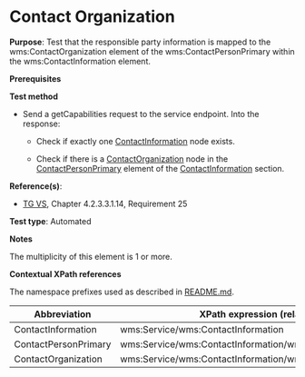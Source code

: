 # Contact Organization

**Purpose**: Test that the responsible party information is mapped to the wms:ContactOrganization element of the wms:ContactPersonPrimary within the wms:ContactInformation element.

**Prerequisites**

**Test method**

* Send a getCapabilities request to the service endpoint. Into the response:

  * Check if exactly one [ContactInformation](#ContactInformation) node exists.
  
  * Check if there is a [ContactOrganization](#ContactOrganization) node in the [ContactPersonPrimary](#ContactPersonPrimary) element of the [ContactInformation](#ContactInformation) section.

**Reference(s)**:
* [TG VS](./README.md#ref_TG_VS), Chapter 4.2.3.3.1.14, Requirement 25

**Test type**: Automated

**Notes**

The multiplicity of this element is 1 or more.

**Contextual XPath references**

The namespace prefixes used as described in [README.md](./README.md#namespaces).

Abbreviation                                               |  XPath expression (relative to /wms:WMS_Capabilities)
---------------------------------------------------------- | -------------------------------------------------------------------------
ContactInformation <a name="ContactInformation"></a> | wms:Service/wms:ContactInformation
ContactPersonPrimary <a name="ContactPersonPrimary"></a> | wms:Service/wms:ContactInformation/wms:ContactPersonPrimary
ContactOrganization <a name="ContactOrganization"></a> | wms:Service/wms:ContactInformation/wms:ContactPersonPrimary/wms:ContactOrganization
